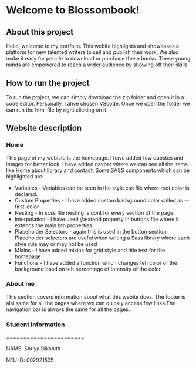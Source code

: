 # Welcome to Blossombook!
## About this project

Hello, welcome to my portfolio. This webite highlights and showcases a platform for new talented writers to sell and publish their work. We also make it easy for people to download or purchase these books. These young minds are empowered to reach a wider audience by showing off their skills

## How to run the project

To run the project, we can simply download the zip folder and open it in a code editor. Personally, I ahve chosen VScode. Once we open the folder we can run the html file by right clicking on it.

## Website description
### Home

This page of my webiste is the homepage. I have added few quostes and images for better look. I have added navbar where we can see all the items like Home,about,library and contact. Some SASS components which can be highlighted are:

* Variables - Variables can be seen in the style.css file where root color is declared.
* Custom Properties - I have added custom background color called as --first-color
* Nesting - In scss file nesting is dont for every section of the page.
* Interpolation - I have used @extend property in buttons file where it extends the main btn properties.
* Placeholder Selectors - again this is used in the button section. Placeholder selectors are useful when writing a Sass library where each style rule may or may not be used
* Mixins - I have added mixins for grid style and title text for the homepage
* Functions - I have added a function which changes teh color of the background basd on teh percentage of intensity of the color.





### About me

This section covers information about what this webite does. The footer is alsi same for all the pages where we can quickly access few links.The navigation bar is always the same for all the pages. 




### Student Information
=======================

NAME: Shriya Dikshith

NEU ID: 002921535

